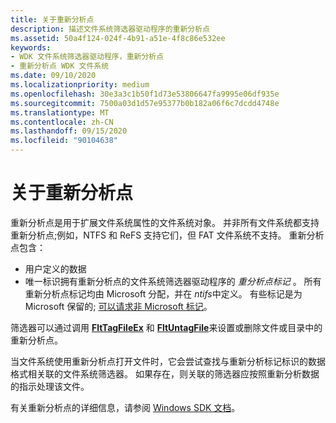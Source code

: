 ```yaml
---
title: 关于重新分析点
description: 描述文件系统筛选器驱动程序的重新分析点
ms.assetid: 50a4f124-024f-4b91-a51e-4f8c86e532ee
keywords:
- WDK 文件系统筛选器驱动程序，重新分析点
- 重新分析点 WDK 文件系统
ms.date: 09/10/2020
ms.localizationpriority: medium
ms.openlocfilehash: 30e3a3c1b50f1d73e53806647fa9995e06df935e
ms.sourcegitcommit: 7500a03d1d57e95377b0b182a06f6c7dcdd4748e
ms.translationtype: MT
ms.contentlocale: zh-CN
ms.lasthandoff: 09/15/2020
ms.locfileid: "90104638"
---
```

# <a name="about-reparse-points"></a>关于重新分析点

重新分析点是用于扩展文件系统属性的文件系统对象。 并非所有文件系统都支持重新分析点;例如，NTFS 和 ReFS 支持它们，但 FAT 文件系统不支持。 重新分析点包含：

- 用户定义的数据
- 唯一标识拥有重新分析点的文件系统筛选器驱动程序的 *重分析点标记* 。 所有重新分析点标记均由 Microsoft 分配，并在 *ntifs*中定义。 有些标记是为 Microsoft 保留的; [可以请求非 Microsoft 标记](reparse-point-tag-request.md)。

筛选器可以通过调用 [**FltTagFileEx**](/windows-hardware/drivers/ddi/fltkernel/nf-fltkernel-flttagfileex) 和 [**FltUntagFile**](/windows-hardware/drivers/ddi/fltkernel/nf-fltkernel-fltuntagfile)来设置或删除文件或目录中的重新分析点。

当文件系统使用重新分析点打开文件时，它会尝试查找与重新分析标记标识的数据格式相关联的文件系统筛选器。 如果存在，则关联的筛选器应按照重新分析数据的指示处理该文件。

有关重新分析点的详细信息，请参阅 [Windows SDK 文档](/windows/win32/fileio/reparse-points)。